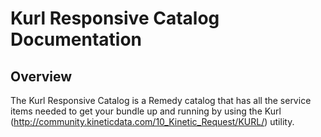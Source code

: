 # Kurl Responsive Catalog Documentation

## Overview
The Kurl Responsive Catalog is a Remedy catalog that has all the service items needed to get your bundle up and running by using the Kurl (http://community.kineticdata.com/10_Kinetic_Request/KURL/) utility.